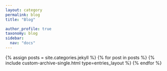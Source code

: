 ```yaml
---
layout: category
permalink: blog
title: "Blog"

author_profile: true
taxonomy: blog
sidebar:
  nav: "docs"
---
```


{% assign posts = site.categories.jekyll %}
{% for post in posts %}
  {% include custom-archive-single.html type=entries_layout %}
{% endfor %}
